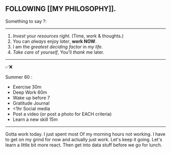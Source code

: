 ## FOLLOWING [[MY PHILOSOPHY]]. 

Something to say ?:

---

1. *Invest* your *resources right*. (Time, work & thoughts.)
2. You can *always* enjoy *later*, **work NOW**. 
3. I am the *greatest deciding factor* in *my life.*
4. *Take care* of *yourself*, You'll *thank* me later. 
   
---

✅❌

Summer 60 : 

- Exercise 30m
- Deep Work 60m
- Wake up before 7
- Gratitude Journal
- <1hr Social media
- Post a video (or post a photo for EACH criteria)
- Learn a new skill 15m


---

Gotta work today. I just spent most Of my morning hours not working. I have to get on my grind for now and actually just work. Let's keep it going. Let's learn a little bit more react. Then get into data stuff before we go for lunch. 







 